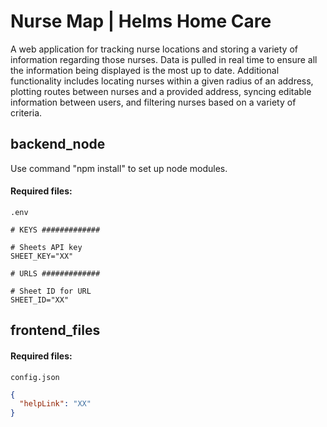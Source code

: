 # Nurse Map | Helms Home Care

A web application for tracking nurse locations and storing a variety of information regarding those nurses. Data is pulled in real time to ensure all the information being displayed is the most up to date. Additional functionality includes locating nurses within a given radius of an address, plotting routes between nurses and a provided address, syncing editable information between users, and filtering nurses based on a variety of criteria.

## backend_node

Use command "npm install" to set up node modules.

#### Required files:
`.env`
```.env
# KEYS #############

# Sheets API key
SHEET_KEY="XX"

# URLS #############

# Sheet ID for URL
SHEET_ID="XX"
```

## frontend_files

#### Required files:
`config.json`
```.json
{
  "helpLink": "XX"
}
```
